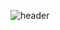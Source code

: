 ![header](https://capsule-render.vercel.app/api?type=wave&color=auto&height=300&section=header&text=e%20render&fontSize=90)
